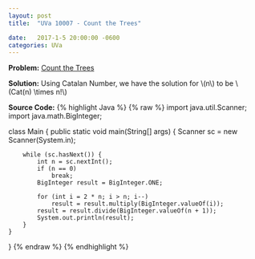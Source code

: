 ```yaml
---
layout: post
title:  "UVa 10007 - Count the Trees"

date:   2017-1-5 20:00:00 -0600
categories: UVa
---
```


**Problem:** [Count the Trees]

**Solution:**
Using Catalan Number, we have the solution for \\(n\\) to be
\\(Cat(n) \times n!\\)

**Source Code:**
{% highlight Java %}
{% raw %}
import java.util.Scanner;
import java.math.BigInteger;

class Main {
    public static void main(String[] args) {
        Scanner sc = new Scanner(System.in);

        while (sc.hasNext()) {
            int n = sc.nextInt();
            if (n == 0)
                break;
            BigInteger result = BigInteger.ONE;

            for (int i = 2 * n; i > n; i--)
                result = result.multiply(BigInteger.valueOf(i));
            result = result.divide(BigInteger.valueOf(n + 1));
            System.out.println(result);
        }
    }
}
{% endraw %}
{% endhighlight %}

[Count the Trees]:https://uva.onlinejudge.org/index.php?option=com_onlinejudge&Itemid=8&category=24&page=show_problem&problem=948
